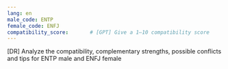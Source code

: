 ```yaml
---
lang: en
male_code: ENTP
female_code: ENFJ
compatibility_score:       # [GPT] Give a 1–10 compatibility score
---
```


[DR] Analyze the compatibility, complementary strengths, possible conflicts and tips for ENTP male and ENFJ female


